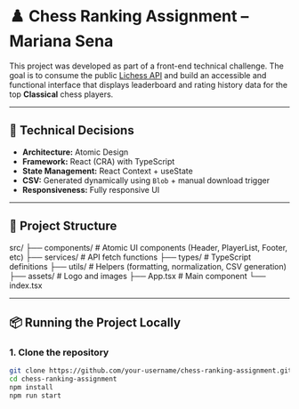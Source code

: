 # ♟️ Chess Ranking Assignment – Mariana Sena

This project was developed as part of a front-end technical challenge. The goal is to consume the public [Lichess API](https://lichess.org/api) and build an accessible and functional interface that displays leaderboard and rating history data for the top **Classical** chess players.

---

## 🧠 Technical Decisions

- **Architecture:** Atomic Design
- **Framework:** React (CRA) with TypeScript
- **State Management:** React Context + useState
- **CSV:** Generated dynamically using `Blob` + manual download trigger
- **Responsiveness:** Fully responsive UI

---

## 📁 Project Structure

src/
├── components/ # Atomic UI components (Header, PlayerList, Footer, etc)
├── services/ # API fetch functions
├── types/ # TypeScript definitions
├── utils/ # Helpers (formatting, normalization, CSV generation)
├── assets/ # Logo and images
├── App.tsx # Main component
└── index.tsx

---

## 📦 Running the Project Locally

### 1. Clone the repository

```bash
git clone https://github.com/your-username/chess-ranking-assignment.git
cd chess-ranking-assignment
npm install
npm run start
```
